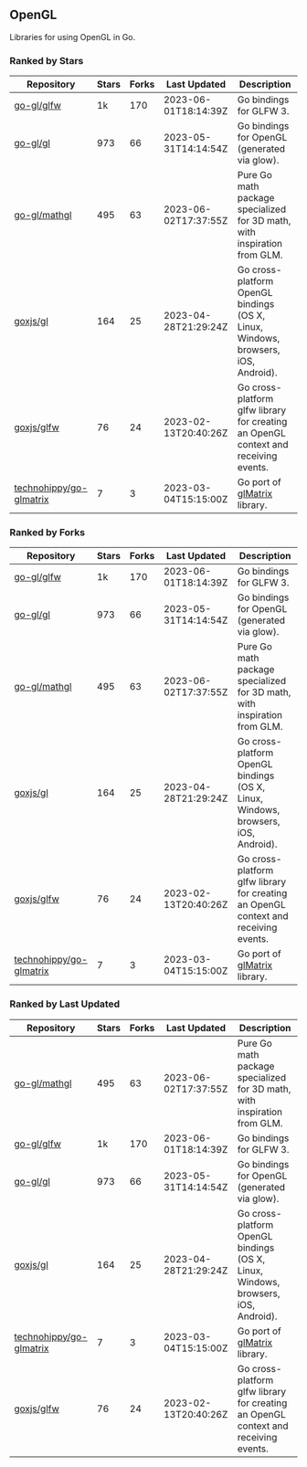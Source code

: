 ## OpenGL

Libraries for using OpenGL in Go.

### Ranked by Stars

| Repository | Stars | Forks | Last Updated | Description | 
|------------|-------|-------|--------------|-------------|
| [go-gl/glfw](https://github.com/go-gl/glfw) | 1k | 170 | 2023-06-01T18:14:39Z |  Go bindings for GLFW 3. |
| [go-gl/gl](https://github.com/go-gl/gl) | 973 | 66 | 2023-05-31T14:14:54Z |  Go bindings for OpenGL (generated via glow). |
| [go-gl/mathgl](https://github.com/go-gl/mathgl) | 495 | 63 | 2023-06-02T17:37:55Z |  Pure Go math package specialized for 3D math, with inspiration from GLM. |
| [goxjs/gl](https://github.com/goxjs/gl) | 164 | 25 | 2023-04-28T21:29:24Z |  Go cross-platform OpenGL bindings (OS X, Linux, Windows, browsers, iOS, Android). |
| [goxjs/glfw](https://github.com/goxjs/glfw) | 76 | 24 | 2023-02-13T20:40:26Z |  Go cross-platform glfw library for creating an OpenGL context and receiving events. |
| [technohippy/go-glmatrix](https://github.com/technohippy/go-glmatrix) | 7 | 3 | 2023-03-04T15:15:00Z |  Go port of [glMatrix](https://glmatrix.net/) library. |

### Ranked by Forks

| Repository | Stars | Forks | Last Updated | Description | 
|------------|-------|-------|--------------|-------------|
| [go-gl/glfw](https://github.com/go-gl/glfw) | 1k | 170 | 2023-06-01T18:14:39Z |  Go bindings for GLFW 3. |
| [go-gl/gl](https://github.com/go-gl/gl) | 973 | 66 | 2023-05-31T14:14:54Z |  Go bindings for OpenGL (generated via glow). |
| [go-gl/mathgl](https://github.com/go-gl/mathgl) | 495 | 63 | 2023-06-02T17:37:55Z |  Pure Go math package specialized for 3D math, with inspiration from GLM. |
| [goxjs/gl](https://github.com/goxjs/gl) | 164 | 25 | 2023-04-28T21:29:24Z |  Go cross-platform OpenGL bindings (OS X, Linux, Windows, browsers, iOS, Android). |
| [goxjs/glfw](https://github.com/goxjs/glfw) | 76 | 24 | 2023-02-13T20:40:26Z |  Go cross-platform glfw library for creating an OpenGL context and receiving events. |
| [technohippy/go-glmatrix](https://github.com/technohippy/go-glmatrix) | 7 | 3 | 2023-03-04T15:15:00Z |  Go port of [glMatrix](https://glmatrix.net/) library. |

### Ranked by Last Updated

| Repository | Stars | Forks | Last Updated | Description | 
|------------|-------|-------|--------------|-------------|
| [go-gl/mathgl](https://github.com/go-gl/mathgl) | 495 | 63 | 2023-06-02T17:37:55Z |  Pure Go math package specialized for 3D math, with inspiration from GLM. |
| [go-gl/glfw](https://github.com/go-gl/glfw) | 1k | 170 | 2023-06-01T18:14:39Z |  Go bindings for GLFW 3. |
| [go-gl/gl](https://github.com/go-gl/gl) | 973 | 66 | 2023-05-31T14:14:54Z |  Go bindings for OpenGL (generated via glow). |
| [goxjs/gl](https://github.com/goxjs/gl) | 164 | 25 | 2023-04-28T21:29:24Z |  Go cross-platform OpenGL bindings (OS X, Linux, Windows, browsers, iOS, Android). |
| [technohippy/go-glmatrix](https://github.com/technohippy/go-glmatrix) | 7 | 3 | 2023-03-04T15:15:00Z |  Go port of [glMatrix](https://glmatrix.net/) library. |
| [goxjs/glfw](https://github.com/goxjs/glfw) | 76 | 24 | 2023-02-13T20:40:26Z |  Go cross-platform glfw library for creating an OpenGL context and receiving events. |


